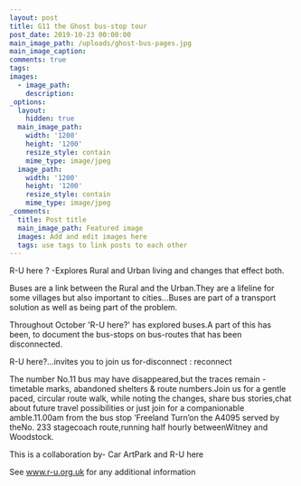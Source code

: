 ```yaml
---
layout: post
title: G11 the Ghost bus-stop tour
post_date: 2019-10-23 00:00:00
main_image_path: /uploads/ghost-bus-pages.jpg
main_image_caption:
comments: true
tags:
images:
  - image_path:
    description:
_options:
  layout:
    hidden: true
  main_image_path:
    width: '1200'
    height: '1200'
    resize_style: contain
    mime_type: image/jpeg
  image_path:
    width: '1200'
    height: '1200'
    resize_style: contain
    mime_type: image/jpeg
_comments:
  title: Post title
  main_image_path: Featured image
  images: Add and edit images here
  tags: use tags to link posts to each other
---
```


<div><div><div><p>R-U here ? -Explores Rural and Urban living and changes that effect both.</p><p>Buses are a link between the Rural and the Urban.They are a lifeline for some villages but also important to cities...Buses are part of a transport solution as well as being part of the problem.</p><p>Throughout October 'R-U here?' has explored buses.A part of this has been, to document the bus-stops on bus-routes that has been disconnected.</p><p>R-U here?...invites you to join us for-disconnect : reconnect</p><p>The number No.11 bus may have disappeared,but the traces remain - timetable marks, abandoned shelters &amp; route numbers.Join us for a gentle paced, circular route walk, while noting the changes, share bus stories,chat about future travel possibilities or just join for a companionable amble.11.00am from the bus stop &lsquo;Freeland Turn&rsquo;on the A4095 served by theNo. 233 stagecoach route,running half hourly betweenWitney and Woodstock.</p><p>This is a collaboration by- Car ArtPark and R-U here</p><p>See <a href="http://www.r-u.org.uk">www.r-u.org.uk</a> for any additional information</p></div></div></div>